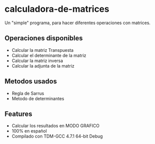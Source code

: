 # calculadora-de-matrices
Un "simple" programa, para hacer diferentes operaciones con matrices.


<h2>Operaciones disponibles</h2>
<ul>
	<li>Calcular la matriz Transpuesta</li>
	<li>Calcular el determinante de la matriz</li>
	<li>Calcular la matriz inversa</li>
	<li>Calcular la adjunta de la matriz</li>
</ul>


<h2>Metodos usados</h2>
<ul>
	<li>Regla de Sarrus</li>
	<li>Metodo de determinantes</li>
</ul>

<h2>Features</h2>
<ul>
	<li>Calcular los resultados en MODO GRAFICO</li>
	<li>100% en español</li>
	<li>Compilado con TDM-GCC 4.7.1 64-bit Debug</li>
</ul>

